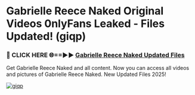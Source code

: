 # Gabrielle Reece Naked Original Videos 0nlyFans Leaked - Files Updated! (giqp)

<h3>🔴 CLICK HERE 🌐==►► <a href="https://tinyurl.com/yckcrads" rel="nofollow">Gabrielle Reece Naked Updated Files</a></h3>

Get Gabrielle Reece Naked and all content. Now you can access all videos and pictures of Gabrielle Reece Naked. New Updated Files 2025!

[![giqp](https://i.imgur.com/hpKpOFt.gif)](https://tinyurl.com/yckcrads)
